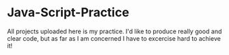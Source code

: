# Java-Script-Practice

All projects uploaded here is my practice. I'd like to produce really good and clear code, but as far as I am concerned I have to excercise hard to achieve it!
